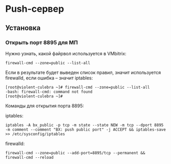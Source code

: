 # Push-сервер

## Установка

### Открыть порт 8895 для МП

Нужно узнать, какой файрвол используется в VMbitrix:

```shell
firewall-cmd --zone=public --list-all
```

Если в результате будет выведен список правил, значит используется firewalld, если ошибка – значит iptables:

```shell
[root@violent-culebra ~]# firewall-cmd --zone=public --list-all
-bash: firewall-cmd: command not found
[root@violent-culebra ~]#
```

Команды для открытия порта 8895:

iptables:
```shell
iptables -A bx_public -p tcp -m state --state NEW -m tcp --dport 8895 -m comment --comment "BX: push public port" -j ACCEPT && iptables-save >> /etc/sysconfig/iptables
```

firewalld:
```shell
firewall-cmd --zone=public --add-port=8895/tcp --permanent && firewall-cmd --reload
```
